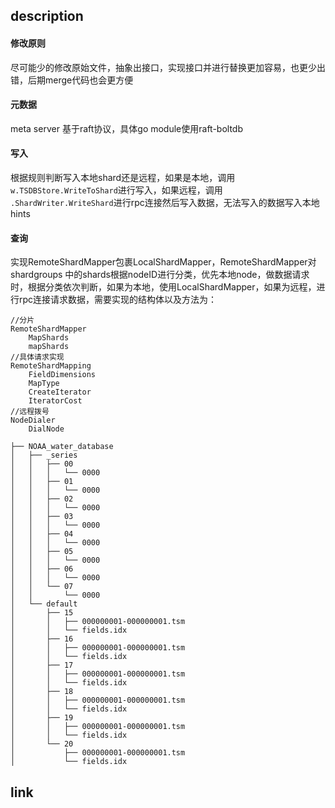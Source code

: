 ## description
#### 修改原则

尽可能少的修改原始文件，抽象出接口，实现接口并进行替换更加容易，也更少出错，后期merge代码也会更方便

#### 元数据
meta server 基于raft协议，具体go module使用raft-boltdb

#### 写入
根据规则判断写入本地shard还是远程，如果是本地，调用`w.TSDBStore.WriteToShard`进行写入，如果远程，调用 `.ShardWriter.WriteShard`进行rpc连接然后写入数据，无法写入的数据写入本地hints

#### 查询

实现RemoteShardMapper包裹LocalShardMapper，RemoteShardMapper对shardgroups 中的shards根据nodeID进行分类，优先本地node，做数据请求时，根据分类依次判断，如果为本地，使用LocalShardMapper，如果为远程，进行rpc连接请求数据，需要实现的结构体以及方法为：
```
//分片
RemoteShardMapper
    MapShards
    mapShards
//具体请求实现   
RemoteShardMapping
    FieldDimensions
    MapType
    CreateIterator
    IteratorCost
//远程拨号
NodeDialer
    DialNode
```

```
├── NOAA_water_database
│   ├── _series
│   │   ├── 00
│   │   │   └── 0000
│   │   ├── 01
│   │   │   └── 0000
│   │   ├── 02
│   │   │   └── 0000
│   │   ├── 03
│   │   │   └── 0000
│   │   ├── 04
│   │   │   └── 0000
│   │   ├── 05
│   │   │   └── 0000
│   │   ├── 06
│   │   │   └── 0000
│   │   └── 07
│   │       └── 0000
│   └── default
│       ├── 15
│       │   ├── 000000001-000000001.tsm
│       │   └── fields.idx
│       ├── 16
│       │   ├── 000000001-000000001.tsm
│       │   └── fields.idx
│       ├── 17
│       │   ├── 000000001-000000001.tsm
│       │   └── fields.idx
│       ├── 18
│       │   ├── 000000001-000000001.tsm
│       │   └── fields.idx
│       ├── 19
│       │   ├── 000000001-000000001.tsm
│       │   └── fields.idx
│       └── 20
│           ├── 000000001-000000001.tsm
│           └── fields.idx
```


## link
